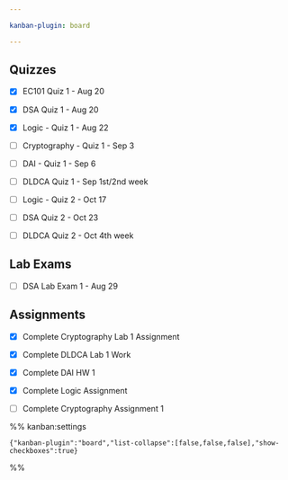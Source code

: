 ```yaml
---

kanban-plugin: board

---
```


## Quizzes

- [x] EC101 Quiz 1 - Aug 20
- [x] DSA Quiz 1 - Aug 20
- [x] Logic - Quiz 1 - Aug 22
- [ ] Cryptography - Quiz 1 - Sep 3
- [ ] DAI - Quiz 1 - Sep 6
- [ ] DLDCA Quiz 1 - Sep 1st/2nd week
- [ ] Logic - Quiz 2 - Oct 17
- [ ] DSA Quiz 2 - Oct 23
- [ ] DLDCA Quiz 2 - Oct 4th week


## Lab Exams

- [ ] DSA Lab Exam 1 - Aug 29


## Assignments

- [x] Complete Cryptography Lab 1 Assignment
- [x] Complete DLDCA Lab 1 Work
- [x] Complete DAI HW 1
- [x] Complete Logic Assignment
- [ ] Complete Cryptography Assignment 1




%% kanban:settings
```
{"kanban-plugin":"board","list-collapse":[false,false,false],"show-checkboxes":true}
```
%%